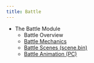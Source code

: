 ```yaml
---
title: Battle
---
```


- The Battle Module
  - Battle Overview
  - [Battle Mechanics](Battle/Battle_Mechanics)
  - [Battle Scenes (scene.bin)](Battle/Battle_Scenes)
  - [Battle Animation (PC)](Battle/Battle_Animation_(PC))
